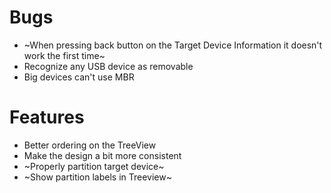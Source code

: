 # Bugs
- ~When pressing back button on the Target Device Information it doesn't work the first time~
- Recognize any USB device as removable
- Big devices can't use MBR

# Features
- Better ordering on the TreeView
- Make the design a bit more consistent
- ~Properly partition target device~
- ~Show partition labels in Treeview~
